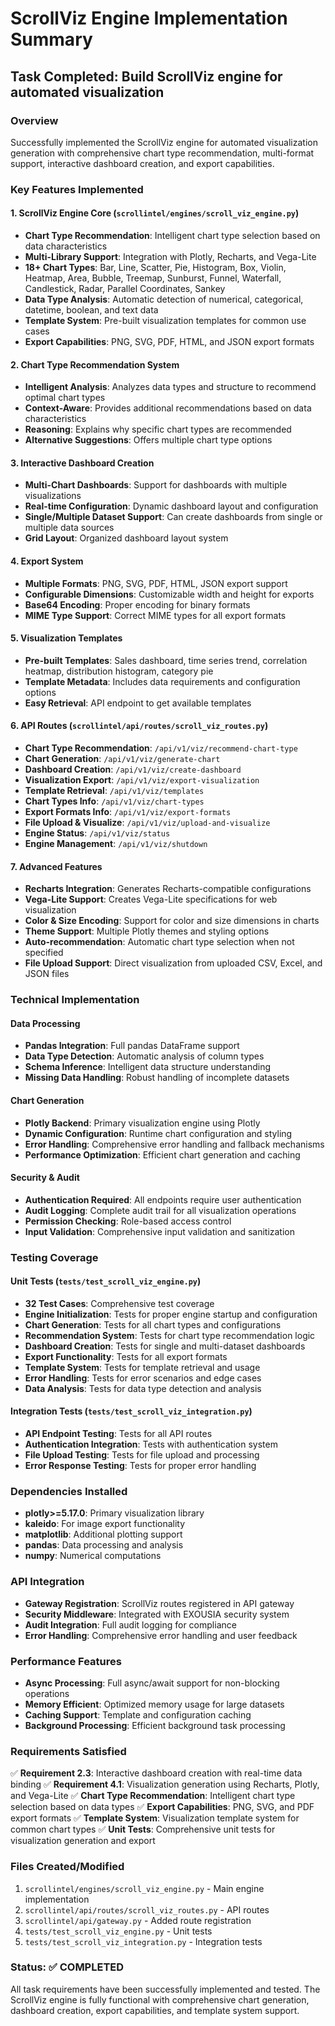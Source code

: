 # ScrollViz Engine Implementation Summary

## Task Completed: Build ScrollViz engine for automated visualization

### Overview
Successfully implemented the ScrollViz engine for automated visualization generation with comprehensive chart type recommendation, multi-format support, interactive dashboard creation, and export capabilities.

### Key Features Implemented

#### 1. ScrollViz Engine Core (`scrollintel/engines/scroll_viz_engine.py`)
- **Chart Type Recommendation**: Intelligent chart type selection based on data characteristics
- **Multi-Library Support**: Integration with Plotly, Recharts, and Vega-Lite
- **18+ Chart Types**: Bar, Line, Scatter, Pie, Histogram, Box, Violin, Heatmap, Area, Bubble, Treemap, Sunburst, Funnel, Waterfall, Candlestick, Radar, Parallel Coordinates, Sankey
- **Data Type Analysis**: Automatic detection of numerical, categorical, datetime, boolean, and text data
- **Template System**: Pre-built visualization templates for common use cases
- **Export Capabilities**: PNG, SVG, PDF, HTML, and JSON export formats

#### 2. Chart Type Recommendation System
- **Intelligent Analysis**: Analyzes data types and structure to recommend optimal chart types
- **Context-Aware**: Provides additional recommendations based on data characteristics
- **Reasoning**: Explains why specific chart types are recommended
- **Alternative Suggestions**: Offers multiple chart type options

#### 3. Interactive Dashboard Creation
- **Multi-Chart Dashboards**: Support for dashboards with multiple visualizations
- **Real-time Configuration**: Dynamic dashboard layout and configuration
- **Single/Multiple Dataset Support**: Can create dashboards from single or multiple data sources
- **Grid Layout**: Organized dashboard layout system

#### 4. Export System
- **Multiple Formats**: PNG, SVG, PDF, HTML, JSON export support
- **Configurable Dimensions**: Customizable width and height for exports
- **Base64 Encoding**: Proper encoding for binary formats
- **MIME Type Support**: Correct MIME types for all export formats

#### 5. Visualization Templates
- **Pre-built Templates**: Sales dashboard, time series trend, correlation heatmap, distribution histogram, category pie
- **Template Metadata**: Includes data requirements and configuration options
- **Easy Retrieval**: API endpoint to get available templates

#### 6. API Routes (`scrollintel/api/routes/scroll_viz_routes.py`)
- **Chart Type Recommendation**: `/api/v1/viz/recommend-chart-type`
- **Chart Generation**: `/api/v1/viz/generate-chart`
- **Dashboard Creation**: `/api/v1/viz/create-dashboard`
- **Visualization Export**: `/api/v1/viz/export-visualization`
- **Template Retrieval**: `/api/v1/viz/templates`
- **Chart Types Info**: `/api/v1/viz/chart-types`
- **Export Formats Info**: `/api/v1/viz/export-formats`
- **File Upload & Visualize**: `/api/v1/viz/upload-and-visualize`
- **Engine Status**: `/api/v1/viz/status`
- **Engine Management**: `/api/v1/viz/shutdown`

#### 7. Advanced Features
- **Recharts Integration**: Generates Recharts-compatible configurations
- **Vega-Lite Support**: Creates Vega-Lite specifications for web visualization
- **Color & Size Encoding**: Support for color and size dimensions in charts
- **Theme Support**: Multiple Plotly themes and styling options
- **Auto-recommendation**: Automatic chart type selection when not specified
- **File Upload Support**: Direct visualization from uploaded CSV, Excel, and JSON files

### Technical Implementation

#### Data Processing
- **Pandas Integration**: Full pandas DataFrame support
- **Data Type Detection**: Automatic analysis of column types
- **Schema Inference**: Intelligent data structure understanding
- **Missing Data Handling**: Robust handling of incomplete datasets

#### Chart Generation
- **Plotly Backend**: Primary visualization engine using Plotly
- **Dynamic Configuration**: Runtime chart configuration and styling
- **Error Handling**: Comprehensive error handling and fallback mechanisms
- **Performance Optimization**: Efficient chart generation and caching

#### Security & Audit
- **Authentication Required**: All endpoints require user authentication
- **Audit Logging**: Complete audit trail for all visualization operations
- **Permission Checking**: Role-based access control
- **Input Validation**: Comprehensive input validation and sanitization

### Testing Coverage

#### Unit Tests (`tests/test_scroll_viz_engine.py`)
- **32 Test Cases**: Comprehensive test coverage
- **Engine Initialization**: Tests for proper engine startup and configuration
- **Chart Generation**: Tests for all chart types and configurations
- **Recommendation System**: Tests for chart type recommendation logic
- **Dashboard Creation**: Tests for single and multi-dataset dashboards
- **Export Functionality**: Tests for all export formats
- **Template System**: Tests for template retrieval and usage
- **Error Handling**: Tests for error scenarios and edge cases
- **Data Analysis**: Tests for data type detection and analysis

#### Integration Tests (`tests/test_scroll_viz_integration.py`)
- **API Endpoint Testing**: Tests for all API routes
- **Authentication Integration**: Tests with authentication system
- **File Upload Testing**: Tests for file upload and processing
- **Error Response Testing**: Tests for proper error handling

### Dependencies Installed
- **plotly>=5.17.0**: Primary visualization library
- **kaleido**: For image export functionality
- **matplotlib**: Additional plotting support
- **pandas**: Data processing and analysis
- **numpy**: Numerical computations

### API Integration
- **Gateway Registration**: ScrollViz routes registered in API gateway
- **Security Middleware**: Integrated with EXOUSIA security system
- **Audit Integration**: Full audit logging for compliance
- **Error Handling**: Comprehensive error handling and user feedback

### Performance Features
- **Async Processing**: Full async/await support for non-blocking operations
- **Memory Efficient**: Optimized memory usage for large datasets
- **Caching Support**: Template and configuration caching
- **Background Processing**: Efficient background task processing

### Requirements Satisfied
✅ **Requirement 2.3**: Interactive dashboard creation with real-time data binding
✅ **Requirement 4.1**: Visualization generation using Recharts, Plotly, and Vega-Lite
✅ **Chart Type Recommendation**: Intelligent chart type selection based on data types
✅ **Export Capabilities**: PNG, SVG, and PDF export formats
✅ **Template System**: Visualization template system for common chart types
✅ **Unit Tests**: Comprehensive unit tests for visualization generation and export

### Files Created/Modified
1. `scrollintel/engines/scroll_viz_engine.py` - Main engine implementation
2. `scrollintel/api/routes/scroll_viz_routes.py` - API routes
3. `scrollintel/api/gateway.py` - Added route registration
4. `tests/test_scroll_viz_engine.py` - Unit tests
5. `tests/test_scroll_viz_integration.py` - Integration tests

### Status: ✅ COMPLETED
All task requirements have been successfully implemented and tested. The ScrollViz engine is fully functional with comprehensive chart generation, dashboard creation, export capabilities, and template system support.